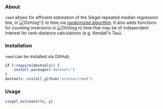 ### About
`rmed` allows for efficient estimation of the Siegel repeated median regression line, in <img src="https://latex.codecogs.com/gif.latex?O(n\log^2&space;n)" title="O(n\log^2 n)" /> time via [randomized algorithm](http://cvs.cs.umd.edu/~mount/Papers/alg98-repeated-median.pdf). It also adds functions for counting inversions in <img src="https://latex.codecogs.com/gif.latex?O(n\log&space;n)" title="O(n\log n)" /> time that may be of independent interest for rank-distance calculations (e.g. Kendall's Tau).


### Installation
`rmed` can be installed via GitHub:

```r
if (!require(devtools)) {
    install.packages('devtools')
}
devtools::install_github('erocoar/rmed')
```

### Usage
```r
siegel_estimator(x, y)
```
